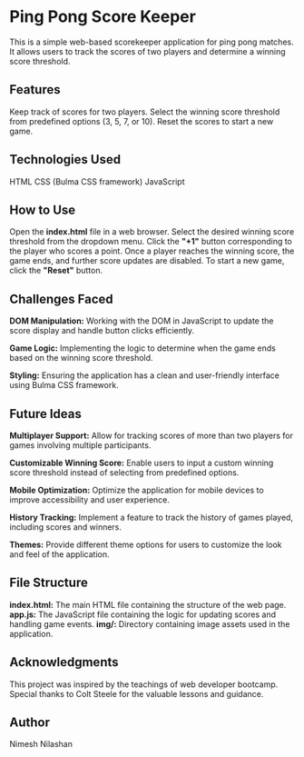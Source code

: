 # Ping Pong Score Keeper
This is a simple web-based scorekeeper application for ping pong matches. It allows users to track the scores of two players and determine a winning score threshold.

## Features
Keep track of scores for two players.
Select the winning score threshold from predefined options (3, 5, 7, or 10).
Reset the scores to start a new game.

## Technologies Used
HTML
CSS (Bulma CSS framework)
JavaScript

## How to Use
Open the **index.html** file in a web browser.
Select the desired winning score threshold from the dropdown menu.
Click the **"+1"** button corresponding to the player who scores a point.
Once a player reaches the winning score, the game ends, and further score updates are disabled.
To start a new game, click the **"Reset"** button.

## Challenges Faced
**DOM Manipulation:** Working with the DOM in JavaScript to update the score display and handle button clicks efficiently.

**Game Logic:** Implementing the logic to determine when the game ends based on the winning score threshold.

**Styling:** Ensuring the application has a clean and user-friendly interface using Bulma CSS framework.

## Future Ideas
**Multiplayer Support:** Allow for tracking scores of more than two players for games involving multiple participants.

**Customizable Winning Score:** Enable users to input a custom winning score threshold instead of selecting from predefined options.

**Mobile Optimization:** Optimize the application for mobile devices to improve accessibility and user experience.

**History Tracking:** Implement a feature to track the history of games played, including scores and winners.

**Themes:** Provide different theme options for users to customize the look and feel of the application.

## File Structure
**index.html:** The main HTML file containing the structure of the web page.
**app.js:** The JavaScript file containing the logic for updating scores and handling game events.
**img/:** Directory containing image assets used in the application.

## Acknowledgments
This project was inspired by the teachings of web developer bootcamp. Special thanks to Colt Steele for the valuable lessons and guidance.

## Author
Nimesh Nilashan



